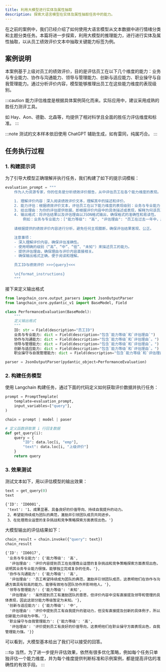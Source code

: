 ```yaml
---
title: 利用大模型进行实体及属性抽取
description: 探索大语言模型在实体及属性抽取任务中的能力。
---
```


在之前的案例中，我们已经介绍了如何使用大语言模型从文本数据中进行情绪分类和主题分类任务。本篇将进一步探索，利用大模型的推理能力，进行进行实体及属性抽取，以从员工绩效评价文本中抽取关键能力标签为例。

## 案例说明

本案例基于上级对员工的绩效评价，目的是评估员工在以下几个维度的能力：业务与专业能力、协作与沟通能力、领导与管理能力、创新与适应能力、职业操守与自我管理能力。通过分析评价内容，模型能够推理出员工在这些能力维度的表现级别。

:::caution
能力评估维度是根据具体案例简化而来。实际应用中，建议采用成熟的胜任力测评工具。

如 Hay、Aon、德勤、北森等，均提供了相对科学且全面的胜任力评估维度和标准。
:::

:::note
测试的文本样本依旧使用 ChatGPT 辅助生成，如有雷同，纯属巧合。
:::

## 任务执行过程

### 1. 构建提示词

为了引导大模型正确理解并执行任务，我们构建了如下的提示词模板：

```python
evaluation_prompt = """
    作为人力资源专家，你的任务是分析绩效评价报告，从中评估员工在各个能力维度的表现。请按照以下步骤操作：

    1. 理解评价内容：深入阅读绩效评价文本，理解其中的描述和评价。
    2. 能力评估：根据绩效评价文本，评估员工在以下能力维度的表现级别：业务与专业能力，协作与沟通能力，领导与管理能力，创新与适应能力，职业操守与自我管理能力。根据评价内容，将能力表现分为“高”、“中”、“低”、或`未知`。
    3. 给出理由：为你的评估提供依据，即根据评价内容中的具体描述或表现，解释为何该员工在某个能力维度的评级为高、中、低或未知。
    4. 输出格式：将评估结果以及评估理由以JSON格式输出，确保格式的准确性和易读性。
        例如：业务与专业能力：["能力等级": "高", "评估理由": "员工在过去一年中，展现出了高超的业务技能，能够独立完成复杂的业务任务。"]
        
    请根据提供的绩效评价内容进行分析，避免任何主观臆断，确保评估结果客观、公正。

    注意事项：
    - 深入理解评价内容，确保评估准确性。
    - 使用明确的级别（“高”、“中”、“低”、"未知"）来描述员工的能力。
    - 提供评估理由，确保理由与评价内容直接相关。
    - 确保输出格式正确，便于阅读和理解。

    员工ID与绩效评价 >>>{query}<<<
    
    \n{format_instructions}
    """
```

接下来定义输出格式

```python
from langchain_core.output_parsers import JsonOutputParser
from langchain_core.pydantic_v1 import BaseModel, Field

class PerformanceEvaluation(BaseModel):
    """
    定义输出格式
    """
    ID: str = Field(description="员工ID")
    业务与专业能力: dict = Field(description="包含`能力等级`和`评估理由`")
    协作与沟通能力: dict = Field(description="包含`能力等级`和`评估理由`。")
    领导与管理能力: dict = Field(description="包含`能力等级`和`评估理由`。")
    创新与适应能力: dict = Field(description="包含`能力等级`和`评估理由`。")
    职业操守与自我管理能力: dict = Field(description="包含`能力等级`和`评估理由`。")

parser = JsonOutputParser(pydantic_object=PerformanceEvaluation)
```

### 2. 构建任务模型

使用 Langchain 构建任务，通过下面的代码定义如何获取评价数据并执行任务：

```python
prompt = PromptTemplate(
    template=evaluation_prompt,
    input_variables=["query"],
)

chain = prompt | model | paser

# 定义函数获取第 i 行回复数据
def get_query(i):
    query = {
        "ID": data.loc[i, "emp"],
        "text": data.loc[i, "上级评价"]
    }
    return query
```

### 3. 效果测试

测试文本如下，用以评估模型的输出效果：

```python
text = get_query(0)
text
```

```text
{'ID': 'ID0001',
 'text': '1、成果显著、具备良好的价值导向、持续自我提升的动力。
 2、希望能持续成为团队的典范，激励并引领团队成员共同进步。
 3、在处理商业运营的复杂挑战和竞争策略探索方面表现出色。'}
```

大模型输出的评估结果如下：

```python
chain_result = chain.invoke({"query": text})
chain_result
```

```text
{'ID': 'ID0017',
 '业务与专业能力': {'能力等级': '高',
  '评估理由': '评价内容提到员工在处理商业运营的复杂挑战和竞争策略探索方面表现出色，说明其业务专业能力很强，能够独立完成复杂的任务。'},
 '协作与沟通能力': {'能力等级': '高',
  '评估理由': '员工希望持续成为团队的典范，激励并引领团队成员，这表明他们在协作与沟通方面具有较高的能力，能够有效地与团队协作并影响他人。'},
 '领导与管理能力': {'能力等级': '未知',
  '评估理由': '虽然提到员工有激励团队的意愿，但评价内容中没有直接提及领导和管理的具体表现，因此这部分能力等级暂定为未知。'},
 '创新与适应能力': {'能力等级': '中',
  '评估理由': '评价中提到员工有自我提升的驱动力，但没有直接提及创新的具体例子，所以创新能力评级为中等。'},
 '职业操守与自我管理能力': {'能力等级': '高',
  '评估理由': '评价提到员工有良好的价值导向，这表明他们在职业操守方面表现出色，自我管理能力强。'}}
```

可以看到，大模型基本给出了我们可以接受的回答。

:::tip
当然，为了进一步提升评估效果，依然有很多优化策略，例如每个任务只单独评估一个能力维度，并为每个维度提供判断标准和示例案例，都是提高评估的准确性的有效手段。
:::